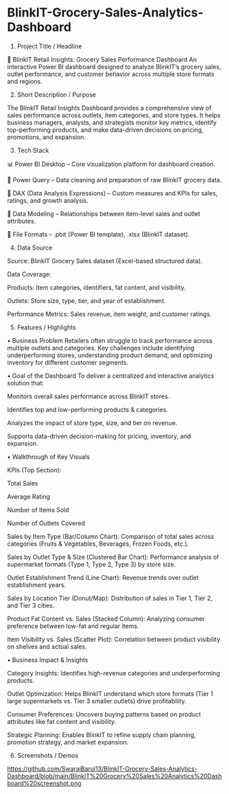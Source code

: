 # BlinkIT-Grocery-Sales-Analytics-Dashboard
1. Project Title / Headline

🛒 BlinkIT Retail Insights: Grocery Sales Performance Dashboard
An interactive Power BI dashboard designed to analyze BlinkIT’s grocery sales, outlet performance, and customer behavior across multiple store formats and regions.

2. Short Description / Purpose

The BlinkIT Retail Insights Dashboard provides a comprehensive view of sales performance across outlets, item categories, and store types. It helps business managers, analysts, and strategists monitor key metrics, identify top-performing products, and make data-driven decisions on pricing, promotions, and expansion.

3. Tech Stack

📊 Power BI Desktop – Core visualization platform for dashboard creation.

📂 Power Query – Data cleaning and preparation of raw BlinkIT grocery data.

🧮 DAX (Data Analysis Expressions) – Custom measures and KPIs for sales, ratings, and growth analysis.

📝 Data Modeling – Relationships between item-level sales and outlet attributes.

📁 File Formats – .pbit (Power BI template), .xlsx (BlinkIT dataset).

4. Data Source

Source: BlinkIT Grocery Sales dataset (Excel-based structured data).

Data Coverage:

Products: Item categories, identifiers, fat content, and visibility.

Outlets: Store size, type, tier, and year of establishment.

Performance Metrics: Sales revenue, item weight, and customer ratings.

5. Features / Highlights

• Business Problem
Retailers often struggle to track performance across multiple outlets and categories. Key challenges include identifying underperforming stores, understanding product demand, and optimizing inventory for different customer segments.

• Goal of the Dashboard
To deliver a centralized and interactive analytics solution that:

Monitors overall sales performance across BlinkIT stores.

Identifies top and low-performing products & categories.

Analyzes the impact of store type, size, and tier on revenue.

Supports data-driven decision-making for pricing, inventory, and expansion.

• Walkthrough of Key Visuals

KPIs (Top Section):

Total Sales

Average Rating

Number of Items Sold

Number of Outlets Covered

Sales by Item Type (Bar/Column Chart): Comparison of total sales across categories (Fruits & Vegetables, Beverages, Frozen Foods, etc.).

Sales by Outlet Type & Size (Clustered Bar Chart): Performance analysis of supermarket formats (Type 1, Type 2, Type 3) by store size.

Outlet Establishment Trend (Line Chart): Revenue trends over outlet establishment years.

Sales by Location Tier (Donut/Map): Distribution of sales in Tier 1, Tier 2, and Tier 3 cities.

Product Fat Content vs. Sales (Stacked Column): Analyzing consumer preference between low-fat and regular items.

Item Visibility vs. Sales (Scatter Plot): Correlation between product visibility on shelves and actual sales.

• Business Impact & Insights

Category Insights: Identifies high-revenue categories and underperforming products.

Outlet Optimization: Helps BlinkIT understand which store formats (Tier 1 large supermarkets vs. Tier 3 smaller outlets) drive profitability.

Consumer Preferences: Uncovers buying patterns based on product attributes like fat content and visibility.

Strategic Planning: Enables BlinkIT to refine supply chain planning, promotion strategy, and market expansion.

6. Screenshots / Demos
   
https://github.com/SwarajBarui13/BlinkIT-Grocery-Sales-Analytics-Dashboard/blob/main/BlinkIT%20Grocery%20Sales%20Analytics%20Dashboard%20screenshot.png
